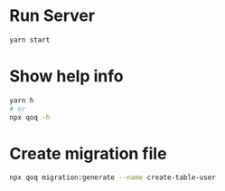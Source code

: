 # Run Server
```bash
yarn start
```

# Show help info
```bash
yarn h
# or
npx qoq -h
```

# Create migration file
```bash
npx qoq migration:generate --name create-table-user
```
